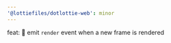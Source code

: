 ```yaml
---
'@lottiefiles/dotlottie-web': minor
---
```


feat: 🎸 emit `render` event when a new frame is rendered
